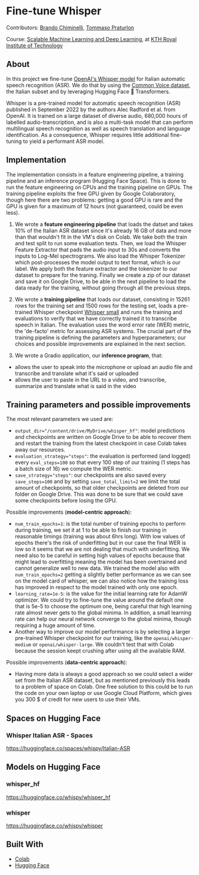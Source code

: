 # Fine-tune Whisper

Contributors:
<a href="https://github.com/Bralli99">Brando Chiminelli</a>, 
<a href="https://github.com/boyscout99">Tommaso Praturlon</a>

Course: <a href="https://id2223kth.github.io/">Scalable Machine Learning and Deep Learning</a>, at <a href="https://www.kth.se/en">KTH Royal Institute of Technology</a>

## About

In this project we fine-tune <a href="https://huggingface.co/openai/whisper-small">OpenAI's Whisper model</a> for Italian automatic speech recognition (ASR). We do that by using the <a href="https://huggingface.co/datasets/mozilla-foundation/common_voice_11_0">Common Voice dataset</a>, the Italian subset and by leveraging Hugging Face 🤗 Transformers. 

Whisper is a pre-trained model for automatic speech recognition (ASR) published in September 2022 by the authors Alec Radford et al. from OpenAI. It is trained on a large dataset of diverse audio, 680,000 hours of labelled audio-transcription, and is also a multi-task model that can perform multilingual speech recognition as well as speech translation and language identification. As a consequence, Whisper requires little additional fine-tuning to yield a performant ASR model.

## Implementation

The implementation consists in a feature engineering pipeline, a training pipeline and an inference program (Hugging Face Space). This is done to run the feature engineering on CPUs and the training pipeline on GPUs.
The training pipeline exploits the free GPU given by Google Colaboratory, though here there are two problems: getting a good GPU is rare and the GPU is given for a maximum of 12 hours (not guaranteed, could be even less).
 
1. We wrote a **feature engineering pipeline** that loads the datset and takes 10% of the Italian ASR dataset since it's already 16 GB of data and more than that wouldn't fit in the VM's disk on Colab. We take both the train and test split to run some evaluation tests. Then, we load the Whisper Feature Extractor that pads the audio input to 30s and converts the inputs to Log-Mel spectrograms. We also load the Whisper Tokenizer which post-processes the model output to text format, which is our label.
We apply both the feature extractor and the tokenizer to our dataset to prepare for the traning. Finally we create a zip of our dataset and save it on Google Drive, to be able in the next pipeline to load the data ready for the training, without going through all the previous steps.

2. We wrote a **training pipeline** that loads our dataset, consisting in 15261 rows for the training set and 1500 rows for the testing set, loads a pre-trained Whisper checkpoint <a href="https://huggingface.co/openai/whisper-small">Whisper small</a> and runs the training and evaluations to verify that we have correctly trained it to transcribe speech in Italian.
The evaluation uses the word error rate (WER) metric, the 'de-facto' metric for assessing ASR systems.
The crucial part of the training pipeline is defining the parameters and hyperparameters; our choices and possible improvements are explained in the next section.

3. We wrote a Gradio application, our **inference program**, that:
- allows the user to speak into the microphone or upload an audio file and transcribe and translate what it's said or uploaded
- allows the user to paste in the URL to a video, and transcribe, summarize and translate what is said in the video

## Training parameters and possible improvements

The most relevant parameters we used are:
- `output_dir="/content/drive/MyDrive/whisper_hf"`: model predictions and checkpoints are written on Google Drive to be able to recover them and restart the training from the latest checkpoint in case Colab takes away our resources.
- `evaluation_strategy="steps"`: the evaluation is performed (and logged) every `eval_steps=100` so that every 100 step of our training (1 steps has a batch size of 16) we compute the WER metric.
- `save_strategy="steps"`: our checkpoints are also saved every `save_steps=100` and by setting `save_total_limit=2` we limit the total amount of checkpoints, so that older checkpoints are deleted from our folder on Google Drive. This was done to be sure that we could save some checkpoints before losing the GPU.

Possible improvements (**model-centric approach**):
- `num_train_epochs=1`: is the total number of training epochs to perform during training, we set it at 1 to be able to finish our training in reasonable timings (training was about 6hrs long). With low values of epochs there's the risk of underfitting but in our case the final WER is low so it seems that we are not dealing that much with underfitting. We need also to be careful in setting high values of epochs because that might lead to overfitting meaning the model has been overtrained and cannot generalize well to new data.
We trained the model also with `num_train_epochs=2` getting a slightly better performance as we can see on the model card of whisper, we can also notice how the training loss has improved in respect to the model trained with only one epoch.
- `learning_rate=1e-5`: is the value for the initial learning rate for AdamW optimizer. We could try to fine-tune the value around the default one that is 5e-5 to choose the optimum one, being careful that high learning rate almost never gets to the global minima. In addition, a small learning rate can help our neural network converge to the global minima, though requiring a huge amount of time.
- Another way to improve our model performance is by selecting a larger pre-trained Whisper checkpoint for our training, like the `openai/whisper-medium` or `openai/whisper-large`. We couldn't test that with Colab because the session keept crushing after using all the available RAM.

Possible improvements (**data-centric approach**): 
- Having more data is always a good approach so we could select a wider set from the Italian ASR dataset, but as mentioned previously this leads to a problem of space on Colab. One free solution to this could be to run the code on your own laptop or use Google Cloud Platform, which gives you 300 $ of credit for new users to use their VMs.

## Spaces on Hugging Face

### Whisper Italian ASR - Spaces
https://huggingface.co/spaces/whispy/Italian-ASR


## Models on Hugging Face

### whisper_hf
https://huggingface.co/whispy/whisper_hf

### whisper
https://huggingface.co/whispy/whisper

## Built With

* [Colab](https://colab.research.google.com/)
* [Hugging Face](https://huggingface.co/)


